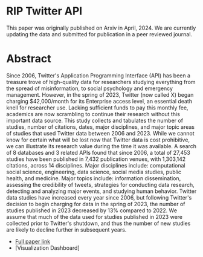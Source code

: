 # RIP Twitter API
This paper was originally published on Arxiv in April, 2024. We are currently updating the data and submitted for publication in a peer reviewed journal.

# Abstract
Since 2006, Twitter's Application Programming Interface (API) has been a treasure trove of high-quality data for researchers studying everything from the spread of misinformation, to social psychology and emergency management. However, in the spring of 2023, Twitter (now called X) began charging $42,000/month for its Enterprise access level, an essential death knell for researcher use. Lacking sufficient funds to pay this monthly fee, academics are now scrambling to continue their research without this important data source. This study collects and tabulates the number of studies, number of citations, dates, major disciplines, and major topic areas of studies that used Twitter data between 2006 and 2023. While we cannot know for certain what will be lost now that Twitter data is cost prohibitive, we can illustrate its research value during the time it was available. A search of 8 databases and 3 related APIs found that since 2006, a total of 27,453 studies have been published in 7,432 publication venues, with 1,303,142 citations, across 14 disciplines. Major disciplines include: computational social science, engineering, data science, social media studies, public health, and medicine. Major topics include: information dissemination, assessing the credibility of tweets, strategies for conducting data research, detecting and analyzing major events, and studying human behavior. Twitter data studies have increased every year since 2006, but following Twitter's decision to begin charging for data in the spring of 2023, the number of studies published in 2023 decreased by 13% compared to 2022. We assume that much of the data used for studies published in 2023 were collected prior to Twitter's shutdown, and thus the number of new studies are likely to decline further in subsequent years.

- [Full paper link](https://arxiv.org/abs/2404.07340)
- [Visualization Dashboard]
